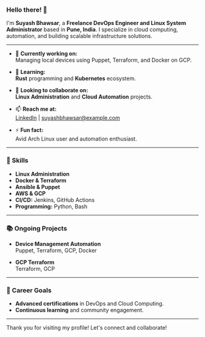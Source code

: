 ### Hello there! 👋

I'm **Suyash Bhawsar**, a **Freelance DevOps Engineer and Linux System Administrator** based in **Pune, India**. I specialize in cloud computing, automation, and building scalable infrastructure solutions.

---

- 🔭 **Currently working on:**  
  Managing local devices using Puppet, Terraform, and Docker on GCP.

- 🌱 **Learning:**  
  **Rust** programming and **Kubernetes** ecosystem.

- 👯 **Looking to collaborate on:**  
  **Linux Administration** and **Cloud Automation** projects.

- 📫 **Reach me at:**  
  [LinkedIn](https://www.linkedin.com/in/suyashbhawsar) | suyashbhawsar@example.com

- ⚡ **Fun fact:**  
  Avid Arch Linux user and automation enthusiast.

---

### 🔧 Skills

- **Linux Administration**
- **Docker & Terraform**
- **Ansible & Puppet**
- **AWS & GCP**
- **CI/CD:** Jenkins, GitHub Actions
- **Programming:** Python, Bash

---

### 📚 Ongoing Projects

- **Device Management Automation**  
  Puppet, Terraform, GCP, Docker

- **GCP Terraform**  
  Terraform, GCP

---

### 🎯 Career Goals

- **Advanced certifications** in DevOps and Cloud Computing.
- **Continuous learning** and community engagement.

---

Thank you for visiting my profile! Let's connect and collaborate!
